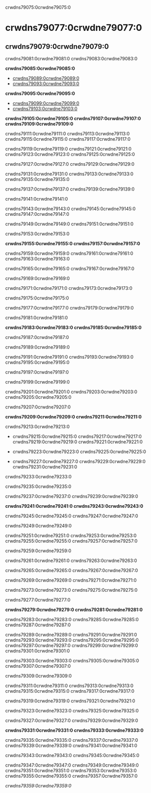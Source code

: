 crwdns79075:0crwdne79075:0
# crwdns79077:0crwdne79077:0

## crwdns79079:0crwdne79079:0

crwdns79081:0crwdne79081:0 crwdns79083:0crwdne79083:0

**crwdns79085:0crwdne79085:0**
* [crwdns79089:0crwdne79089:0](crwdns79087:0crwdne79087:0)
* [crwdns79093:0crwdne79093:0](crwdns79091:0%5Ecrwdnd79091:0%7Ccrwdnd79091:0%5Ecrwdnd79091:0%7Ccrwdnd79091:0%5Ecrwdne79091:0)

**crwdns79095:0crwdne79095:0**
* [crwdns79099:0crwdne79099:0](crwdns79097:0crwdne79097:0)
* [crwdns79103:0crwdne79103:0](crwdns79101:0crwdne79101:0)

**crwdns79105:0crwdne79105:0 crwdns79107:0crwdne79107:0 crwdns79109:0crwdne79109:0**

crwdns79111:0crwdne79111:0 crwdns79113:0crwdne79113:0 crwdns79115:0crwdne79115:0 crwdns79117:0crwdne79117:0

crwdns79119:0crwdne79119:0 crwdns79121:0crwdne79121:0 crwdns79123:0crwdne79123:0 crwdns79125:0crwdne79125:0

crwdns79127:0crwdne79127:0 crwdns79129:0crwdne79129:0

crwdns79131:0crwdne79131:0 crwdns79133:0crwdne79133:0 crwdns79135:0crwdne79135:0

crwdns79137:0crwdne79137:0 crwdns79139:0crwdne79139:0

crwdns79141:0crwdne79141:0


crwdns79143:0crwdne79143:0 crwdns79145:0crwdne79145:0 crwdns79147:0crwdne79147:0

crwdns79149:0crwdne79149:0 crwdns79151:0crwdne79151:0

crwdns79153:0crwdne79153:0


**crwdns79155:0crwdne79155:0 crwdns79157:0crwdne79157:0**

crwdns79159:0crwdne79159:0 crwdns79161:0crwdne79161:0 crwdns79163:0crwdne79163:0

crwdns79165:0crwdne79165:0 crwdns79167:0crwdne79167:0

crwdns79169:0crwdne79169:0

crwdns79171:0crwdne79171:0 crwdns79173:0crwdne79173:0

crwdns79175:0crwdne79175:0

crwdns79177:0crwdne79177:0 crwdns79179:0crwdne79179:0

crwdns79181:0crwdne79181:0


**crwdns79183:0crwdne79183:0 crwdns79185:0crwdne79185:0**

crwdns79187:0crwdne79187:0

crwdns79189:0crwdne79189:0

crwdns79191:0crwdne79191:0 crwdns79193:0crwdne79193:0 crwdns79195:0crwdne79195:0

crwdns79197:0crwdne79197:0

crwdns79199:0crwdne79199:0

crwdns79201:0crwdne79201:0 crwdns79203:0crwdne79203:0 crwdns79205:0crwdne79205:0

crwdns79207:0crwdne79207:0


**crwdns79209:0crwdne79209:0 crwdns79211:0crwdne79211:0**

crwdns79213:0crwdne79213:0

* crwdns79215:0crwdne79215:0 crwdns79217:0crwdne79217:0 crwdns79219:0crwdne79219:0 crwdns79221:0crwdne79221:0

* crwdns79223:0crwdne79223:0 crwdns79225:0crwdne79225:0

* crwdns79227:0crwdne79227:0 crwdns79229:0crwdne79229:0 crwdns79231:0crwdne79231:0

crwdns79233:0crwdne79233:0

crwdns79235:0crwdne79235:0

crwdns79237:0crwdne79237:0 crwdns79239:0crwdne79239:0


**crwdns79241:0crwdne79241:0 crwdns79243:0crwdne79243:0**

crwdns79245:0crwdne79245:0 crwdns79247:0crwdne79247:0

crwdns79249:0crwdne79249:0

crwdns79251:0crwdne79251:0 crwdns79253:0crwdne79253:0 crwdns79255:0crwdne79255:0 crwdns79257:0crwdne79257:0

crwdns79259:0crwdne79259:0

crwdns79261:0crwdne79261:0 crwdns79263:0crwdne79263:0

crwdns79265:0crwdne79265:0 crwdns79267:0crwdne79267:0

crwdns79269:0crwdne79269:0 crwdns79271:0crwdne79271:0

crwdns79273:0crwdne79273:0 crwdns79275:0crwdne79275:0

crwdns79277:0crwdne79277:0


**crwdns79279:0crwdne79279:0 crwdns79281:0crwdne79281:0**

crwdns79283:0crwdne79283:0 crwdns79285:0crwdne79285:0 crwdns79287:0crwdne79287:0

crwdns79289:0crwdne79289:0 crwdns79291:0crwdne79291:0 crwdns79293:0crwdne79293:0 crwdns79295:0crwdne79295:0 crwdns79297:0crwdne79297:0 crwdns79299:0crwdne79299:0 crwdns79301:0crwdne79301:0

crwdns79303:0crwdne79303:0 crwdns79305:0crwdne79305:0 crwdns79307:0crwdne79307:0

crwdns79309:0crwdne79309:0

crwdns79311:0crwdne79311:0 crwdns79313:0crwdne79313:0 crwdns79315:0crwdne79315:0 crwdns79317:0crwdne79317:0


crwdns79319:0crwdne79319:0 crwdns79321:0crwdne79321:0

crwdns79323:0crwdne79323:0 crwdns79325:0crwdne79325:0

crwdns79327:0crwdne79327:0 crwdns79329:0crwdne79329:0



**crwdns79331:0crwdne79331:0 crwdns79333:0crwdne79333:0**

crwdns79335:0crwdne79335:0 crwdns79337:0crwdne79337:0 crwdns79339:0crwdne79339:0 crwdns79341:0crwdne79341:0

crwdns79343:0crwdne79343:0 crwdns79345:0crwdne79345:0

crwdns79347:0crwdne79347:0 crwdns79349:0crwdne79349:0 crwdns79351:0crwdne79351:0 crwdns79353:0crwdne79353:0 crwdns79355:0crwdne79355:0 crwdns79357:0crwdne79357:0

*crwdns79359:0crwdne79359:0*

